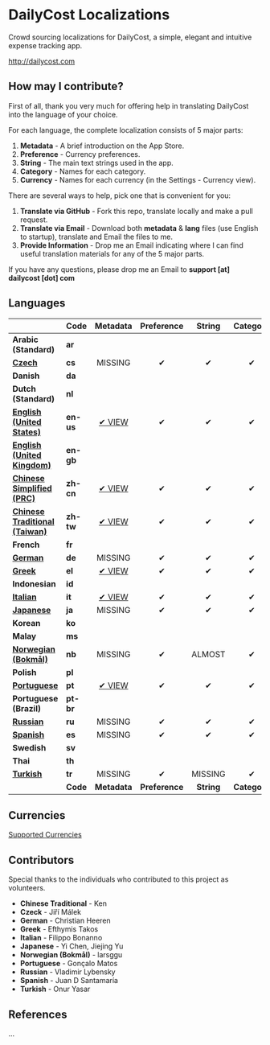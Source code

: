 DailyCost Localizations
=======================

Crowd sourcing localizations for DailyCost, a simple, elegant and intuitive expense tracking app.

http://dailycost.com


## How may I contribute?

First of all, thank you very much for offering help in translating DailyCost into the language of your choice.

For each language, the complete localization consists of 5 major parts:

1. **Metadata** - A brief introduction on the App Store.
2. **Preference** - Currency preferences.
3. **String** - The main text strings used in the app.
4. **Category** - Names for each category.
5. **Currency** - Names for each currency (in the Settings - Currency view).

There are several ways to help, pick one that is convenient for you:

1. **Translate via GitHub** - Fork this repo, translate locally and make a pull request.
2. **Translate via Email** - Download both **metadata** & **lang** files (use English to startup), translate and Email the files to me.
3. **Provide Information** - Drop me an Email indicating where I can find useful translation materials for any of the 5 major parts.

If you have any questions, please drop me an Email to **support [at] dailycost [dot] com**


## Languages
|                                                   | Code      | Metadata                           | Preference     | String     | Category     | Currency     | Since        |
|:--------------------------------------------------|:----------|:----------------------------------:|:--------------:|:----------:|:------------:|:------------:|:-------------|
| **Arabic (Standard)**                             | **ar**    |                                    |                |            |              |              |              |
| [**Czech**](lang.cs.js)                           | **cs**    | MISSING                            | &#10004;       | &#10004;   | &#10004;     | &#10004;     | **v1.NEXT**  |
| **Danish**                                        | **da**    |                                    |                |            |              |              |              |
| **Dutch (Standard)**                              | **nl**    |                                    |                |            |              |              |              |
| [**English (United States)**](lang.en-us.js)      | **en-us** | [&#10004; VIEW](metadata.en-us.md) | &#10004;       | &#10004;   | &#10004;     | &#10004;     | v1.0         |
| [**English (United Kingdom)**](lang.en.gb.js)     | **en-gb** |                                    |                |            |              |              |              |
| [**Chinese Simplified (PRC)**](lang.zh-cn.js)     | **zh-cn** | [&#10004; VIEW](metadata.zh-cn.md) | &#10004;       | &#10004;   | &#10004;     | &#10004;     | v1.1.0       |
| [**Chinese Traditional (Taiwan)**](lang.zh-tw.js) | **zh-tw** | [&#10004; VIEW](metadata.zh-tw.md) | &#10004;       | &#10004;   | &#10004;     | &#10004;     | v1.4.0       |
| **French**                                        | **fr**    |                                    |                |            |              |              |              |
| [**German**](lang.de.js)                          | **de**    | MISSING                            | &#10004;       | &#10004;   | &#10004;     | MISSING      | v1.5.4       |
| [**Greek**](lang.el.js)                           | **el**    | [&#10004; VIEW](metadata.el.md)    | &#10004;       | &#10004;   | &#10004;     | &#10004;     | v1.5.4       |
| **Indonesian**                                    | **id**    |                                    |                |            |              |              |              |
| [**Italian**](lang.it.js)                         | **it**    | [&#10004; VIEW](metadata.it.md)    | &#10004;       | &#10004;   | &#10004;     | &#10004;     | **v1.NEXT**  |
| [**Japanese**](lang.ja.js)                        | **ja**    | MISSING                            | &#10004;       | &#10004;   | &#10004;     | ALMOST       | v1.4.0       |
| **Korean**                                        | **ko**    |                                    |                |            |              |              |              |
| **Malay**                                         | **ms**    |                                    |                |            |              |              |              |
| [**Norwegian (Bokmål)**](lang.nb.js)              | **nb**    | MISSING                            | &#10004;       | ALMOST     | &#10004;     | MISSING      | **v1.NEXT**  |
| **Polish**                                        | **pl**    |                                    |                |            |              |              |              |
| [**Portuguese**](lang.pt.js)                      | **pt**    | [&#10004; VIEW](metadata.pt.md)    | &#10004;       | &#10004;   | &#10004;     | &#10004;     | **v1.NEXT**  |
| **Portuguese (Brazil)**                           | **pt-br** |                                    |                |            |              |              |              |
| [**Russian**](lang.ru.js)                         | **ru**    | MISSING                            | &#10004;       | &#10004;   | &#10004;     | ALMOST       | v1.5.4       |
| [**Spanish**](lang.es.js)                         | **es**    | MISSING                            | &#10004;       | &#10004;   | &#10004;     | &#10004;     | **v1.NEXT**  |
| **Swedish**                                       | **sv**    |                                    |                |            |              |              |              |
| **Thai**                                          | **th**    |                                    |                |            |              |              |              |
| [**Turkish**](lang.tr.js)                         | **tr**    | MISSING                            | &#10004;       | MISSING    | &#10004;     | MISSING      |              |
|                                                   | **Code**  | **Metadata**                       | **Preference** | **String** | **Category** | **Currency** | **Since**    |


## Currencies
[Supported Currencies](CURRENCY.md)


## Contributors

Special thanks to the individuals who contributed to this project as volunteers.

* **Chinese Traditional** - Ken
* **Czeck** - Jiří Málek
* **German** - Christian Heeren
* **Greek** - Efthymis Takos
* **Italian** - Filippo Bonanno
* **Japanese** - Yi Chen, Jiejing Yu
* **Norwegian (Bokmål)** - larsggu
* **Portuguese** - Gonçalo Matos
* **Russian** - Vladimir Lybensky
* **Spanish** - Juan D Santamaría
* **Turkish** - Onur Yasar


## References
...
